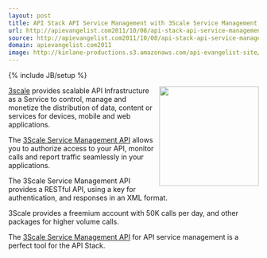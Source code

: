 ```yaml
---
layout: post
title: API Stack API Service Management with 3Scale Service Management API
url: http://apievangelist.com2011/10/08/api-stack-api-service-management-with-3scale-service-management-api/
source: http://apievangelist.com2011/10/08/api-stack-api-service-management-with-3scale-service-management-api/
domain: apievangelist.com2011
image: http://kinlane-productions.s3.amazonaws.com/api-evangelist-site/blog/3scale-logo.jpg
---
```

{% include JB/setup %}<p>
     <a href="http://www.3scale.net/"><img src="http://kinlane-productions.s3.amazonaws.com/api-service-providers/3scale-logo.jpg"  width="200" align="right" /></a>
</p>
<p>
     <a title="3Scale" href="http://www.3scale.net/">3scale</a> provides scalable API Infrastructure as a Service to control, manage and monetize the distribution of data, content or services for devices, mobile and web applications.
</p>
<p>
     The <a title="3Scale Service Management API" href="http://www.3scale.net/support/service-management-api">3Scale Service Management API</a> allows you to authorize access to your API, monitor calls and report traffic seamlessly in your applications.
</p>
<p>
     The 3Scale Service Management API provides a RESTful API, using a key for authentication, and responses in an XML format.
</p>
<p>
     3Scale provides a freemium account with 50K calls per day, and other packages for higher volume calls.
</p>
<p>
     The <a title="3Scale Service Management API" href="http://www.3scale.net/support/service-management-api">3Scale Service Management API</a> for API service management is a perfect tool for the API Stack.
</p>
